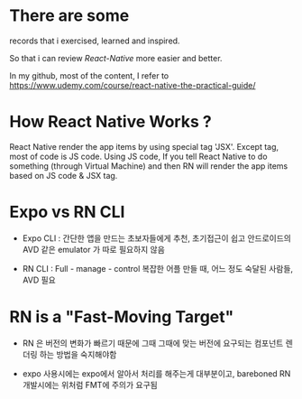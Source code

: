 # There are some 
records that i exercised, learned and inspired.

So that i can review *React-Native* more easier and better.

In my github, most of the content, I refer to https://www.udemy.com/course/react-native-the-practical-guide/ 

# How React Native Works ?
React Native render the app items by using special tag 'JSX'. Except tag, most of code is JS code. Using JS code, If you tell React Native to do something (through Virtual Machine) and then RN will render the app items based on JS code & JSX tag.

# Expo vs RN CLI
- Expo CLI
: 간단한 앱을 만드는 초보자들에게 추천, 초기접근이 쉽고 안드로이드의 AVD 같은 emulator 가 따로 필요하지 않음

- RN CLI
: Full - manage - control 복잡한 어플 만들 때, 어느 정도 숙달된 사람들, AVD 필요

# RN is a "Fast-Moving Target"
- RN 은 버전의 변화가 빠르기 때문에 그때 그때에 맞는 버전에 요구되는 컴포넌트 렌더링 하는 방법을 숙지해야함

- expo 사용시에는 expo에서 알아서 처리를 해주는게 대부분이고, bareboned RN 개발시에는 위처럼 FMT에 주의가 요구됨



